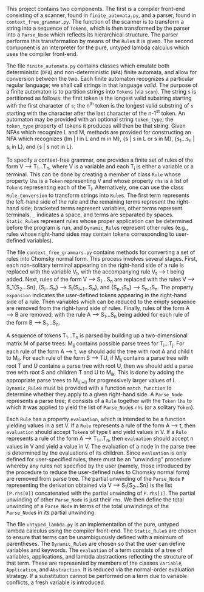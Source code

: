 This project contains two components.  The first is a compiler front-end consisting of a scanner, found in `finite_automata.py`, and a parser, found in `context_free_grammar.py`.  The function of the scanner is to transform a string into a sequence of `Token`s, which is then transformed by the parser into a `Parse_Node` which reflects its hierarchical structure.  The parser performs this transformation by means of the `Rule`s it is given.  The second component is an interpreter for the pure, untyped lambda calculus which uses the compiler front-end.

The file `finite_automata.py` contains classes which emulate both deterministic (`DFA`) and non-deterministic (`NFA`) finite automata, and allow for conversion between the two.  Each finite automaton recognizes a particular regular language; we shall call strings in that language _valid_.  The purpose of a finite automaton is to partition strings into `Token`s (via `scan`).  The string `s` is partitioned as follows: the first token is the longest valid substring starting with the first character of `s`; the n<sup>th</sup> token is the longest valid substring of `s` starting with the character after the last character of the n-1<sup>st</sup> token.  An automaton may be provided with an optional string `token_type`; the `token_type` property of tokens it produces will then be that string.  Given NFAs which recognize L and M, methods are provided for constructing an NFA which recognizes {lm | l in L and m in M}, {s | s in L or s in M}, {s<sub>1</sub>...s<sub>n</sub> | s<sub>i</sub> in L}, and {s | s not in L}.

To specify a context-free grammar, one provides a finite set of rules of the form V ⟶ T<sub>1</sub>...T<sub>n</sub>, where V is a variable and each T<sub>i</sub> is either a variable or a terminal.  This can be done by creating a member of class `Rule` whose property `lhs` is a `Token` representing V and whose property `rhs` is a list of `Token`s representing each of the T<sub>i</sub>.  Alternatively, one can use the class `Rule_Conversion` to transform strings into `Rule`s.  The first term represents the left-hand side of the rule and the remaining terms represent the right-hand side; bracketed terms represent variables, other terms represent terminals, `_` indicates a space, and terms are separated by spaces.  `Static_Rule`s represent rules whose proper application can be determined before the program is run, and `Dynamic_Rule`s represent other rules (e.g., rules whose right-hand sides may contain tokens corresponding to user-defined variables). 

The file `context_free_grammars.py` contains methods for converting a set of rules into Chomsky normal form.  This process involves several stages.  First, each non-solitary terminal appearing on the right-hand side of a rule is replaced with the variable V<sub>t</sub>, with the accompanying rule V<sub>t</sub> ⟶ t being added.  Next, rules of the form V ⟶ S<sub>1</sub>...S<sub>n</sub> are replaced with the rules V ⟶ S_1{S<sub>2</sub>...S</sub>n</sub>}, {S<sub>i</sub>...S<sub>n</sub>} ⟶ S<sub>i</sub>{S<sub>i+1</sub>...S<sub>n</sub>}, and {S<sub>n-1</sub>S<sub>n</sub>} ⟶ S<sub>n-1</sub>S<sub>n</sub>.  The property `expansion` indicates the user-defined tokens appearing in the right-hand side of a rule.  Then variables which can be reduced to the empty sequence are removed from the right-hand side of rules.  Finally, rules of the form A ⟶ B are removed, with the rule A ⟶ S<sub>1</sub>...S<sub>n</sub> being added for each rule of the form B ⟶ S<sub>1</sub>...S<sub>n</sub>.

A sequence of tokens T<sub>1</sub>...T<sub>n</sub> is parsed by building up a two-dimensional matrix M of parse trees: M<sub>ij</sub> contains possible parse trees for T<sub>i</sub>...T<sub>j</sub>.  For each rule of the form A ⟶ t, we should add the tree with root A and child t to M<sub>ii</sub>.  For each rule of the form S ⟶ TU, if M<sub>ij</sub> contains a parse tree with root T and U contains a parse tree with root U, then we should add a parse tree with root S and children T and U to M<sub>ik</sub>.  This is done by adding the appropriate parse trees to M<sub>i(i+l)</sub> for progressively larger values of l.  `Dynamic_Rule`s must be provided with a function `match_function` to determine whether they apply to a given right-hand side.  A `Parse_Node` represents a parse tree; it consists of a `Rule` together with the `Token` `lhs` to which it was applied to yield the list of `Parse_Node`s `rhs` (or a solitary `Token`).

Each `Rule` has a property `evaluation`, which is intended to be a function yielding values in a set V.  If a `Rule` represents a rule of the form A ⟶ t, then `evaluation` should accept `Token`s of type t and yield values in V.  If a `Rule` represents a rule of the form A ⟶ T<sub>1</sub>...T<sub>n</sub>, then `evaluation` should accept n values in V and yield a value in V.  The evaluation of a node in the parse tree is determined by the evaluations of its children.  Since `evaluation` is only defined for user-specified rules, there must be an "unwinding" procedure whereby any rules not specified by the user (namely, those introduced by the procedure to reduce the user-defined rules to Chomsky normal form) are removed from parse tree.  The partial unwinding of the `Parse_Node` `P` representing the derivation obtained via V ⟶ S<sub>1</sub>{S<sub>2</sub>...S</sub>n</sub>} is the list `[P.rhs[0]]` concatenated with the partial unwinding of `P.rhs[1]`.  The partial unwinding of other `Parse_Node` is just their `rhs`.  We then define the total unwinding of a `Parse_Node` in terms of the total unwindings of the `Parse_Node`s in its partial unwinding.

The file `untyped_lambda.py` is an implementation of the pure, untyped lambda calculus using the compiler front-end.  The `Static_Rule`s are chosen to ensure that terms can be unambiguously defined with a minimum of parentheses.  The `Dynamic_Rule`s are chosen so that the user can define variables and keywords.  The `evaluation` of a term consists of a tree of variables, applications, and lambda abstractions reflecting the structure of that term.  These are represented by members of the classes `Variable`, `Application`, and `Abstraction`.    It is reduced via the normal-order evaluation strategy.  If a substitution cannot be performed on a term due to variable conflicts, a fresh variable is introduced. 
